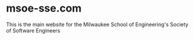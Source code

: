 # msoe-sse.com
This is the main website for the Milwaukee School of Engineering's Society of Software Engineers
